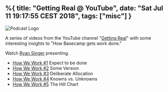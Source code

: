 %{
  title: "Getting Real @ YouTube",
  date: "Sat Jul  11 19:17:55 CEST 2018",
  tags: ["misc"] 
}
---

![Podcast Logo](/assets/posts/2018/getting-real-podcast.png)

A series of videos from the YouTube channel "[Getting Real][]" with some 
interesting insights to "How Basecamp gets work done."



Watch [Ryan Singer][] presenting.

- [How We Work #1][] Expect to be done
- [How We Work #2][] Some Version
- [How We Work #3][] Deliberate Allocation
- [How We Work #4][] Knowns vs. Unknowns
- [How We Work #5][] The Hill Chart


[Getting Real]: https://www.youtube.com/channel/UCdx5Dk3EWTe2i8YDA7bfl6g
[How We Work #1]: https://www.youtube.com/watch?v=VxMLpe9dQ2g
[How We Work #2]: https://www.youtube.com/watch?v=pj2_ABFz9Tg
[How We Work #3]: https://www.youtube.com/watch?v=M43-0t-hckQ
[How We Work #4]: https://www.youtube.com/watch?v=JwrI6rxELFw
[How We Work #5]: https://www.youtube.com/watch?v=UlLkS0lxRV0
[Ryan Singer]: https://twitter.com/rjs
